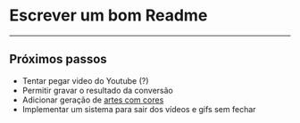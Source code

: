 # Escrever um bom Readme

---

## Próximos passos
* Tentar pegar video do Youtube (?)
* Permitir gravar o resultado da conversão
* Adicionar geração de [artes com cores](https://www.youtube.com/watch?v=eLfRSAgXNZU)
* Implementar um sistema para sair dos vídeos e gifs sem fechar